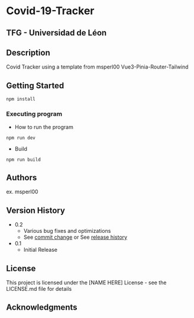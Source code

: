


 # Covid-19-Tracker

## TFG - Universidad de Léon

## Description
Covid Tracker using a template from msperl00 Vue3-Pinia-Router-Tailwind

## Getting Started

```
npm install
```
### Executing program

* How to run the program
```
npm run dev
```
* Build
```
npm run build
```
## Authors

ex. msperl00
## Version History

* 0.2
    * Various bug fixes and optimizations
    * See [commit change]() or See [release history]()
* 0.1
    * Initial Release

## License

This project is licensed under the [NAME HERE] License - see the LICENSE.md file for details

## Acknowledgments

